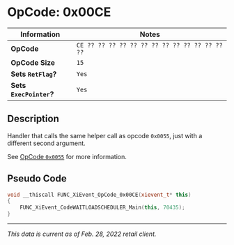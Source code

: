 # OpCode: 0x00CE

| Information               | Notes |
|---                        |---    |
| **OpCode**                | `CE ?? ?? ?? ?? ?? ?? ?? ?? ?? ?? ?? ?? ?? ??` |
| **OpCode Size**           | `15`  |
| **Sets `RetFlag`?**       | `Yes` |
| **Sets `ExecPointer`?**   | `Yes` |

## Description

Handler that calls the same helper call as opcode `0x0055`, just with a different second argument.

See [OpCode `0x0055`](OpCodes/0x0055.md) for more information.

## Pseudo Code

```cpp
void __thiscall FUNC_XiEvent_OpCode_0x00CE(xievent_t* this)
{
    FUNC_XiEvent_CodeWAITLOADSCHEDULER_Main(this, 70435);
}
```

---

_This data is current as of Feb. 28, 2022 retail client._